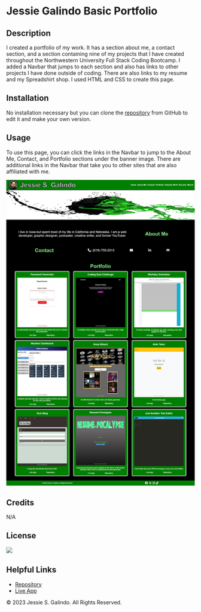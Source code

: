 # Jessie Galindo Basic Portfolio

## Description

I created a portfolio of my work. It has a section about me, a contact section, and a section containing nine of my projects that I have created throughout the Northwestern University Full Stack Coding Bootcamp. I added a Navbar that jumps to each section and also has links to other projects I have done outside of coding. There are also links to my resume and my Spreadshirt shop. I used HTML and CSS to create this page.

## Installation

No installation necessary but you can clone the [repository](https://github.com/MrMessyFace/jessie-galindo-basic-portfolio) from GitHub to edit it and make your own version.

## Usage

To use this page, you can click the links in the Navbar to jump to the About Me, Contact, and Portfolio sections under the banner image. There are additional links in the Navbar that take you to other sites that are also affiliated with me.

![Screenshot](assets/images/basic-portfolio-screenshot.jpg)

## Credits

N/A

## License

![](https://img.shields.io/badge/license-MIT-brightgreen)

## Helpful Links

- [Repository](https://github.com/MrMessyFace/jessie-galindo-basic-portfolio)
- [Live App](https://mrmessyface.github.io/jessie-galindo-basic-portfolio/)

&copy; 2023 Jessie S. Galindo. All Rights Reserved.
